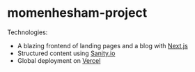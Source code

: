 # momenhesham-project

Technologies:

- A blazing frontend of landing pages and a blog with [Next.js](https://nextjs.org)
- Structured content using [Sanity.io](https://www.sanity.io)
- Global deployment on [Vercel](https://vercel.com/)
